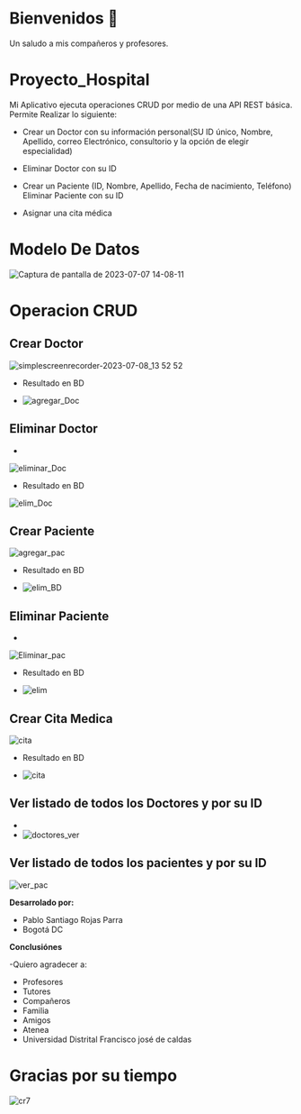 # Bienvenidos :wave:
Un saludo a mis compañeros y profesores.

# Proyecto_Hospital
Mi Aplicativo ejecuta operaciones CRUD por medio de una API REST básica. Permite Realizar lo siguiente:
- Crear un Doctor con su información personal(SU ID único, Nombre, Apellido, correo Electrónico, consultorio y la opción de elegir 
especialidad)
- Eliminar Doctor con su ID

- Crear un Paciente (ID, Nombre, Apellido, Fecha de nacimiento, Teléfono)
   Eliminar Paciente con su ID
- Asignar una cita médica

# Modelo De Datos

![Captura de pantalla de 2023-07-07 14-08-11](https://github.com/Santiago-rojas97/Proyecto_Hospital/assets/114537793/5b922f9d-0cc8-4761-89ef-f0da29f6c76a)

# Operacion CRUD

## Crear Doctor

![simplescreenrecorder-2023-07-08_13 52 52](https://github.com/Santiago-rojas97/Proyecto_Hospital/assets/114537793/fd777854-a767-4196-8533-9b8f83428c98)

- Resultado en BD

- ![agregar_Doc](https://github.com/Santiago-rojas97/Proyecto_Hospital/assets/114537793/4a125b2b-3a4d-41d9-be31-d65cb14740b3)




## Eliminar Doctor
- 
![eliminar_Doc](https://github.com/Santiago-rojas97/Proyecto_Hospital/assets/114537793/50cf6ab3-2062-4560-add6-ab813a97293a)

- Resultado en BD
  
![elim_Doc](https://github.com/Santiago-rojas97/Proyecto_Hospital/assets/114537793/7c077727-f1d1-479a-a0d8-586a273f622c)




## Crear Paciente


 ![agregar_pac](https://github.com/Santiago-rojas97/Proyecto_Hospital/assets/114537793/8e240a7c-bd53-4fd0-9c71-d22676cac2db)

- Resultado en  BD

- ![elim_BD](https://github.com/Santiago-rojas97/Proyecto_Hospital/assets/114537793/3c103501-507e-4061-9aec-9ea58b75a6ed)



## Eliminar Paciente
- 
![Eliminar_pac](https://github.com/Santiago-rojas97/Proyecto_Hospital/assets/114537793/f772bdba-d2bf-45eb-94ea-f5e7cd9e7b2e)


- Resultado en BD

- ![elim](https://github.com/Santiago-rojas97/Proyecto_Hospital/assets/114537793/afe0934b-68e4-4168-8da8-ae0a33b2e018)



## Crear Cita Medica


![cita](https://github.com/Santiago-rojas97/Proyecto_Hospital/assets/114537793/8bd468c6-3f8d-42d2-a8d3-f4a83e34eb94)


- Resultado en BD

- ![cita](https://github.com/Santiago-rojas97/Proyecto_Hospital/assets/114537793/cb55a0d3-57dc-457d-9703-88e2a7022c4a)


## Ver listado de todos los Doctores y por su ID

- 
- ![doctores_ver](https://github.com/Santiago-rojas97/Proyecto_Hospital/assets/114537793/3310dfea-9fc9-4e7f-9726-5e1603a6eb36)


## Ver listado de  todos los pacientes y por su ID


![ver_pac](https://github.com/Santiago-rojas97/Proyecto_Hospital/assets/114537793/853c11a8-c0ca-4d13-bf15-b3ecb95afc67)


**Desarrolado por:**

- Pablo Santiago Rojas Parra
- Bogotá DC

**Conclusiónes**

-Quiero agradecer a:

- Profesores
- Tutores
- Compañeros
- Familia
- Amigos
- Atenea
- Universidad Distrital Francisco josé de caldas



# Gracias por su tiempo
![cr7](https://github.com/Santiago-rojas97/Proyecto_Hospital/assets/114537793/cdd904cb-6244-4b11-9b03-6e28ccbcbb8f)


